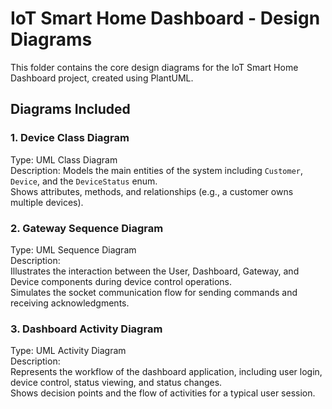 # IoT Smart Home Dashboard - Design Diagrams

This folder contains the core design diagrams for the IoT Smart Home Dashboard project, created using PlantUML.

## Diagrams Included

### 1. Device Class Diagram
Type: UML Class Diagram  
Description:
Models the main entities of the system including `Customer`, `Device`, and the `DeviceStatus` enum.  
Shows attributes, methods, and relationships (e.g., a customer owns multiple devices).


### 2. Gateway Sequence Diagram
Type: UML Sequence Diagram  
Description:  
Illustrates the interaction between the User, Dashboard, Gateway, and Device components during device control operations.  
Simulates the socket communication flow for sending commands and receiving acknowledgments.


### 3. Dashboard Activity Diagram
Type: UML Activity Diagram  
Description:  
Represents the workflow of the dashboard application, including user login, device control, status viewing, and status changes.  
Shows decision points and the flow of activities for a typical user session.